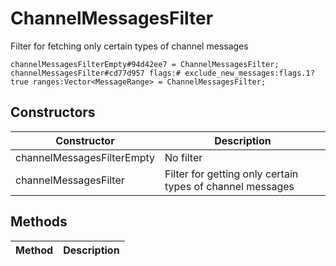 # ChannelMessagesFilter
Filter for fetching only certain types of channel messages

```
channelMessagesFilterEmpty#94d42ee7 = ChannelMessagesFilter;
channelMessagesFilter#cd77d957 flags:# exclude_new_messages:flags.1?true ranges:Vector<MessageRange> = ChannelMessagesFilter;
```

## Constructors
| Constructor | Description |
| ---- | ----------- |
| channelMessagesFilterEmpty | No filter |
| channelMessagesFilter | Filter for getting only certain types of channel messages |


## Methods
| Method | Description |
| ---- | ----------- |


